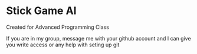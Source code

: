 # Stick Game AI

Created for Advanced Programming Class

If you are in my group, message me with your github account and I can give you write access or any help with seting up git
